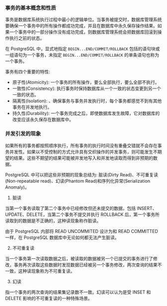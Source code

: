 
### 事务的基本概念和性质

事务是数据库系统执行过程中最小的逻辑单位。当事务被提交时，数据库管理系统要确保一个事务中的所有操作都成功完成，并且在数据库中永久保存操作结果。如果一个事务中的一部分操作没有成功完成，则数据库管理系统会把数据库回滚到操作执行之前的状态。

在 PostgreSQL 中，显式地指定 `BEGIN...END/COMMIT/ROLLBACK` 包括的语句块或一组语句为一个事务，未指定 `BEGIN...END/COMMIT/ROLLBACK` 的单条语句也称为一个事务。

事务有四个重要的特性:
* 原子性(Atomicity): 一个事务的所有操作，要么全部执行，要么全部不执行。
* 一致性(Consistency): 执行事务时保持数据库从一个一致的状态变更到另一个一致的状态。
* 隔离性(Isolation): 、确保事务与事务并发执行时，每个事务都感觉不到有其他事务在并发地执行。
* 持久性(Durability): 一个事务完成之后，即使数据库发生故障，它对数据库的改变应该永久保存在数据库中。

### 并发引发的现象

如果所有的事务都按照顺序执行，所有事务的执行时间没有重叠交错就不会存在事务并发性。如果以不受控制的方式允许具有交织操作的并发事务，则可能发生不期望的结果。这些不期望的结果可能被并发地写入和并发地读取而得到非预期的数据。

PostgreSQL 中可以把这些非预期的现象总结为: 脏读(Dirty Read)、不可重复读(Non-repeatable read)、幻读(Phantom Read)和序列化异常(Serialization Anomaly)。

1. 脏读

当第一个事务读取了第二个事务中已经修改但还未提交的数据，包括 INSERT、UPDATE、DELETE，当第二个事务不提交并执行 ROLLBACK 后，第一个事务所读取到的数据是不正确的，这种读现象称作脏读。

由于 PostgreSQL 内部将 READ UNCOMMITED 设计为和 READ COMMITTED 一样，在 PostgreSQL 数据库中无论如何都无法产生脏读。

2. 不可重复读

当一个事务第一次读取数据之后，被读取的数据被另一个已提交的事务进行了修改，事务再次读取这些数据时发现数据已经被另一个事务修改，两次查询的结果不一致，这种读现象称为不可重复读。

3. 幻读

指一个事务的两次查询的结果集记录数不一致。幻读可以认为是受 INSET 和 DELETE 影响的不可重复读的一种特殊场景。

